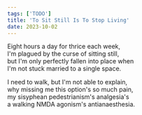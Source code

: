 ```yaml
---
tags: ['TODO']
title: 'To Sit Still Is To Stop Living'
date: 2023-10-02
---
```


Eight hours a day for thrice each week,  
I'm plagued by the curse of sitting still,  
but I'm only perfectly fallen into place when  
I'm not stuck married to a single space.

I need to walk, but I'm not able to explain,  
why missing me this option's so much pain,  
my sisyphean pedestrianism's analgesia's  
a walking NMDA agonism's antianaesthesia.
